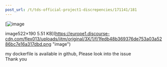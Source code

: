 ```yaml
---
post_url: /t/tds-official-project1-discrepencies/171141/181
---
```

[![image](https://europe1.discourse-cdn.com/flex013/uploads/iitm/original/3X/1/f/1fedb48b369376de753a03a5286bc7e16a317dbd.png)

image522×190 5.51 KB](https://europe1.discourse-cdn.com/flex013/uploads/iitm/original/3X/1/f/1fedb48b369376de753a03a5286bc7e16a317dbd.png "image")

my dockerfile is available in github, Please look into the issue  
Thank you